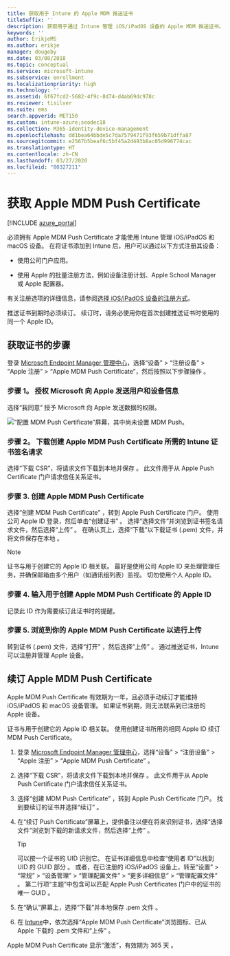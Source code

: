```yaml
---
title: 获取用于 Intune 的 Apple MDM 推送证书
titleSuffix: ''
description: 获取用于通过 Intune 管理 iOS/iPadOS 设备的 Apple MDM 推送证书。
keywords: ''
author: ErikjeMS
ms.author: erikje
manager: dougeby
ms.date: 03/08/2018
ms.topic: conceptual
ms.service: microsoft-intune
ms.subservice: enrollment
ms.localizationpriority: high
ms.technology: ''
ms.assetid: 6f67fcd2-5682-4f9c-8d74-d4ab69dc978c
ms.reviewer: tisilver
ms.suite: ems
search.appverid: MET150
ms.custom: intune-azure;seodec18
ms.collection: M365-identity-device-management
ms.openlocfilehash: dd1bea64bbde5c7da7579471f93f659b71dffa87
ms.sourcegitcommit: e2567b5beaf6c5bf45a2d493b8ac05d996774cac
ms.translationtype: HT
ms.contentlocale: zh-CN
ms.lasthandoff: 03/27/2020
ms.locfileid: "80327211"
---
```

# <a name="get-an-apple-mdm-push-certificate"></a>获取 Apple MDM Push Certificate

[!INCLUDE [azure_portal](../includes/azure_portal.md)]

必须拥有 Apple MDM Push Certificate 才能使用 Intune 管理 iOS/iPadOS 和 macOS 设备。 在将证书添加到 Intune 后，用户可以通过以下方式注册其设备：

- 使用公司门户应用。

- 使用 Apple 的批量注册方法，例如设备注册计划、Apple School Manager 或 Apple 配置器。

有关注册选项的详细信息，请参阅[选择 iOS/iPadOS 设备的注册方式](ios-enroll.md)。

推送证书到期时必须续订。 续订时，请务必使用你在首次创建推送证书时使用的同一个 Apple ID。


## <a name="steps-to-get-your-certificate"></a>获取证书的步骤
登录 [Microsoft Endpoint Manager 管理中心](https://go.microsoft.com/fwlink/?linkid=2109431)，选择“设备” > “注册设备” > “Apple 注册” > “Apple MDM Push Certificate”，然后按照以下步骤操作     。

### <a name="step-1-grant-microsoft-permission-to-send-user-and-device-information-to-apple"></a>步骤 1。 授权 Microsoft 向 Apple 发送用户和设备信息
选择“我同意”  授予 Microsoft 向 Apple 发送数据的权限。

![“配置 MDM Push Certificate”屏幕，其中尚未设置 MDM Push。](./media/apple-mdm-push-certificate-get/create-mdm-push-certificate.png)

### <a name="step-2-download-the-intune-certificate-signing-request-required-to-create-an-apple-mdm-push-certificate"></a>步骤 2。 下载创建 Apple MDM Push Certificate 所需的 Intune 证书签名请求
选择“下载 CSR”，将请求文件下载到本地并保存  。 此文件用于从 Apple Push Certificate 门户请求信任关系证书。

### <a name="step-3-create-an-apple-mdm-push-certificate"></a>步骤 3. 创建 Apple MDM Push Certificate
选择“创建 MDM Push Certificate”  ，转到 Apple Push Certificate 门户。 使用公司 Apple ID 登录，然后单击“创建证书”  。 选择“选择文件”并浏览到证书签名请求文件，然后选择“上传”   。 在确认页上，选择“下载”以下载证书 (.pem) 文件，并将文件保存在本地  。

> [!NOTE]
> 证书与用于创建它的 Apple ID 相关联。 最好是使用公司 Apple ID 来处理管理任务，并确保邮箱由多个用户（如通讯组列表）监视。 切勿使用个人 Apple ID。

### <a name="step-4-enter-the-apple-id-used-to-create-your-apple-mdm-push-certificate"></a>步骤 4. 输入用于创建 Apple MDM Push Certificate 的 Apple ID
记录此 ID 作为需要续订此证书时的提醒。

### <a name="step-5-browse-to-your-apple-mdm-push-certificate-to-upload"></a>步骤 5. 浏览到你的 Apple MDM Push Certificate 以进行上传
转到证书 (.pem) 文件，选择“打开”  ，然后选择“上传”  。 通过推送证书，Intune 可以注册并管理 Apple 设备。

## <a name="renew-apple-mdm-push-certificate"></a>续订 Apple MDM Push Certificate
Apple MDM Push Certificate 有效期为一年，且必须手动续订才能维持 iOS/iPadOS 和 macOS 设备管理。 如果证书到期，则无法联系到已注册的 Apple 设备。

证书与用于创建它的 Apple ID 相关联。 使用创建证书所用的相同 Apple ID 续订 MDM Push Certificate。

1. 登录 [Microsoft Endpoint Manager 管理中心](https://go.microsoft.com/fwlink/?linkid=2109431)，选择“设备” > “注册设备” > “Apple 注册” > “Apple MDM Push Certificate”     。
2. 选择“下载 CSR”，将请求文件下载到本地并保存  。 此文件用于从 Apple Push Certificate 门户请求信任关系证书。
3. 选择“创建 MDM Push Certificate”  ，转到 Apple Push Certificate 门户。 找到要续订的证书并选择“续订”  。
4. 在“续订 Push Certificate”屏幕上，提供备注以便在将来识别证书，选择“选择文件”浏览到下载的新请求文件，然后选择“上传”    。
   > [!TIP]
   > 可以按一个证书的 UID 识别它。 在证书详细信息中检查“使用者 ID”以找到 UID 的 GUID 部分  。 或者，在已注册的 iOS/iPadOS 设备上，转至“设置” > “常规” > “设备管理” > “管理配置文件” > “更多详细信息” > “管理配置文件”        。 第二行项“主题”中包含可以匹配 Apple Push Certificates 门户中的证书的唯一 GUID  。
 
6. 在“确认”屏幕上，选择“下载”并本地保存 .pem 文件   。
7. 在 [Intune](https://go.microsoft.com/fwlink/?linkid=2090973)中，依次选择“Apple MDM Push Certificate”浏览图标、已从 Apple 下载的 .pem 文件和“上传”   。

Apple MDM Push Certificate 显示“激活”，有效期为 365 天  。
